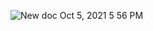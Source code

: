 
![New doc Oct 5, 2021 5 56 PM](https://user-images.githubusercontent.com/87923556/136024386-f5458281-5ec9-491c-a828-466290d2a609.jpg)

